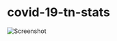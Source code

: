 # covid-19-tn-stats
![Screenshot](https://github.com/wassef911/covid-19-tn-stats/blob/master/Screenshot%20from%202020-03-23%2023-00-13.png?raw=true
) 

